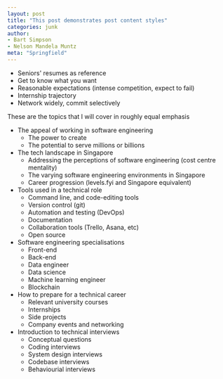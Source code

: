 ```yaml
---
layout: post
title: "This post demonstrates post content styles"
categories: junk
author:
- Bart Simpson
- Nelson Mandela Muntz
meta: "Springfield"
---
```



- Seniors' resumes as reference
- Get to know what you want
- Reasonable expectations (intense competition, expect to fail)
- Internship trajectory
- Network widely, commit selectively





These are the topics that I will cover in roughly equal emphasis
- The appeal of working in software engineering
  - The power to create
  - The potential to serve millions or billions
- The tech landscape in Singapore
  - Addressing the perceptions of software engineering (cost centre mentality)
  - The varying software engineering environments in Singapore
  - Career progression (levels.fyi and Singapore equivalent)
- Tools used in a technical role
  - Command line, and code-editing tools
  - Version control (git)
  - Automation and testing (DevOps)
  - Documentation
  - Collaboration tools (Trello, Asana, etc)
  - Open source
- Software engineering specialisations
  - Front-end
  - Back-end
  - Data engineer
  - Data science
  - Machine learning engineer
  - Blockchain
- How to prepare for a technical career
  - Relevant university courses
  - Internships
  - Side projects
  - Company events and networking
- Introduction to technical interviews
  - Conceptual questions
  - Coding interviews
  - System design interviews
  - Codebase interviews
  - Behaviourial interviews

